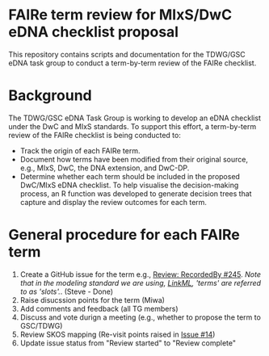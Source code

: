 # FAIRe term review for MIxS/DwC eDNA checklist proposal
This repository contains scripts and documentation for the TDWG/GSC eDNA task group to conduct a term-by-term review of the FAIRe checklist. 

# Background
The TDWG/GSC eDNA Task Group is working to develop an eDNA checklist under the DwC and MIxS standards.
To support this effort, a term-by-term review of the FAIRe checklist is being conducted to:
- Track the origin of each FAIRe term.
- Document how terms have been modified from their original source, e.g., MIxS, DwC, the DNA extension, and DwC-DP.
- Determine whether each term should be included in the proposed DwC/MIxS eDNA checklist.
To help visualise the decision-making process, an R function was developed to generate decision trees that capture and display the review outcomes for each term.

# General procedure for each FAIRe term
1. Create a GitHub issue for the term e.g., [Review: RecordedBy #245](https://github.com/FAIR-eDNA/FAIRe-GSC-TDWG-term-review/issues/245). <i>Note that in the modeling standard we are using, [LinkML](https://linkml.io/), 'terms' are referred to as 'slots'.</i>. (Steve - Done)
2. Raise disucssion points for the term (Miwa)
3. Add comments and feedback (all TG members) 
4. Discuss and vote durign a meeting (e.g., whether to propose the term to GSC/TDWG)
7. Review SKOS mapping (Re-visit points raised in [Issue #14](https://github.com/FAIR-eDNA/FAIRe_checklist/issues/14))
8. Update issue status from "Review started" to "Review complete"


